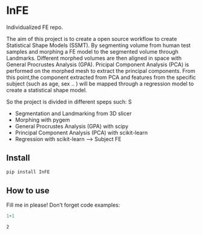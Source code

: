 InFE
================

<!-- WARNING: THIS FILE WAS AUTOGENERATED! DO NOT EDIT! -->

Individualized FE repo.

The aim of this project is to create a open source workflow to create
Statistical Shape Models (SSMT). By segmenting volume from human test
samples and morphing a FE model to the segmented volume through
Landmarks. Different morphed volumes are then aligned in space with
General Procrustes Analysis (GPA). Pricipal Component Analysis (PCA) is
performed on the morphed mesh to extract the principal components. From
this point,the component extracted from PCA and features from the
specific subject (such as age, sex .. ) will be mapped through a
regression model to create a statistical shape model.

So the project is divided in different speps such: S

- Segmentation and Landmarking from 3D slicer
- Morphing with pygem
- General Procrustes Analysis (GPA) with scipy
- Principal Component Analysis (PCA) with scikit-learn
- Regression with scikit-learn –\> Subject FE

## Install

``` sh
pip install InFE
```

## How to use

Fill me in please! Don’t forget code examples:

``` python
1+1
```

    2
